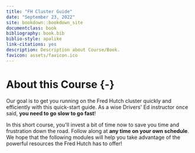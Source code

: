 ```yaml
---
title: "FH Cluster Guide"
date: "September 23, 2022"
site: bookdown::bookdown_site
documentclass: book
bibliography: book.bib
biblio-style: apalike
link-citations: yes
description: Description about Course/Book.
favicon: assets/favicon.ico
---
```




# About this Course {-}

Our goal is to get you running on the Fred Hutch cluster quickly and efficiently with this quick-start guide. As a wise Drivers' Ed instructor once said, **you need to go slow to go fast**! 

In this short course, you'll invest a bit of time now to save you time and frustration down the road. Follow along at **any time on your own schedule**. We hope that the following modules will help you take advantage of the powerful resources the Fred Hutch has to offer!

<!-- we would rather folks waste computing resources than not use it at all! -->
